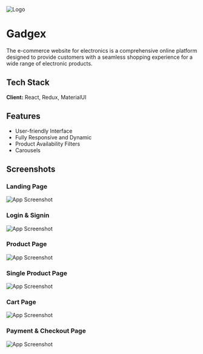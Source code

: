![Logo](https://i.ibb.co/JKh5KX6/Logo.png)

# Gadgex

The e-commerce website for electronics is a comprehensive online platform designed to provide customers with a seamless shopping experience for a wide range of electronic products.

## Tech Stack

**Client:** React, Redux, MaterialUI

## Features

- User-friendly Interface
- Fully Responsive and Dynamic
- Product Availability Filters
- Carousels

## Screenshots

### Landing Page

![App Screenshot](https://terrific-treatment-9406.vercel.app/Image/Screenshot%20(15).png)

### Login & Signin

![App Screenshot](https://terrific-treatment-9406.vercel.app/Image/Screenshot%20(18).png)

### Product Page

![App Screenshot](https://terrific-treatment-9406.vercel.app/Image/Screenshot%20(16).png)

### Single Product Page

![App Screenshot](https://terrific-treatment-9406.vercel.app/Image/Screenshot%20(17).png)

### Cart Page

![App Screenshot](https://terrific-treatment-9406.vercel.app/Image/Screenshot%20(21).png)

### Payment & Checkout Page

![App Screenshot](https://terrific-treatment-9406.vercel.app/Image/Screenshot%20(20).png)

